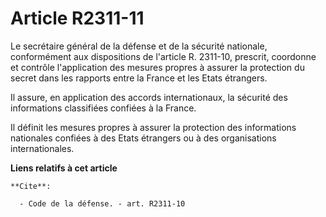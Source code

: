 # Article R2311-11

Le     secrétaire général de la défense et de la sécurité nationale, conformément aux dispositions de l'article R. 2311-10,
prescrit, coordonne et contrôle l'application des mesures propres à assurer la protection du secret dans les rapports entre
la France et les Etats étrangers. 

Il assure, en application des accords internationaux, la sécurité des informations classifiées confiées à la France. 

Il définit les mesures propres à assurer la protection des informations nationales confiées à des Etats étrangers ou à des
organisations internationales.

**Liens relatifs à cet article**

	**Cite**:

	  - Code de la défense. - art. R2311-10
